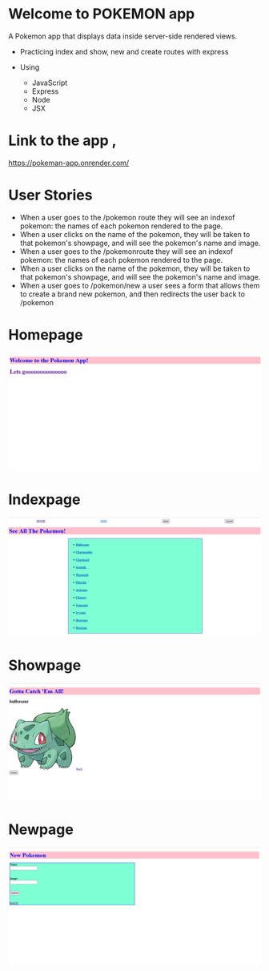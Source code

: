 # Welcome to POKEMON app

A Pokemon app that displays data inside server-side rendered views.

-  Practicing index and show, new and create routes with express

- Using
    - JavaScript
    - Express
    - Node
    - JSX

# Link to the app ,

https://pokeman-app.onrender.com/

# User Stories
-   When a user goes to the /pokemon route they will see an indexof pokemon: the names of each pokemon rendered to the page.
-   When a user clicks on the name of the pokemon, they will be taken to that pokemon's showpage, and will see the pokemon's name and image.
-   When a user goes to the /pokemonroute they will see an indexof pokemon: the names of each pokemon rendered to the page.
-   When a user clicks on the name of the pokemon, they will be taken to that pokemon's showpage, and will see the pokemon's name and image.
-   When a user goes to /pokemon/new a user sees a form that allows them to create a brand new pokemon, and then redirects the user back to /pokemon


# Homepage

![Homepage](../../Mod3/pokemon_app/img/homepage.png)

# Indexpage

![Indexpage](../../Mod3/pokemon_app/img/pokemon.png)

# Showpage

![Showpage](../../Mod3/pokemon_app/img/show.png)

# Newpage

![Newpage](../../Mod3/pokemon_app/img/new.png)




